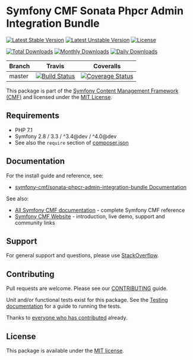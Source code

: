 # Symfony CMF Sonata Phpcr Admin Integration Bundle

[![Latest Stable Version](https://poser.pugx.org/symfony-cmf/sonata-phpcr-admin-integration-bundle/v/stable)](https://packagist.org/packages/symfony-cmf/sonata-phpcr-admin-integration-bundle)
[![Latest Unstable Version](https://poser.pugx.org/symfony-cmf/sonata-phpcr-admin-integration-bundle/v/unstable)](https://packagist.org/packages/symfony-cmf/sonata-phpcr-admin-integration-bundle)
[![License](https://poser.pugx.org/symfony-cmf/sonata-phpcr-admin-integration-bundle/license)](https://packagist.org/packages/symfony-cmf/sonata-phpcr-admin-integration-bundle)

[![Total Downloads](https://poser.pugx.org/symfony-cmf/sonata-phpcr-admin-integration-bundle/downloads)](https://packagist.org/packages/symfony-cmf/sonata-phpcr-admin-integration-bundle)
[![Monthly Downloads](https://poser.pugx.org/symfony-cmf/sonata-phpcr-admin-integration-bundle/d/monthly)](https://packagist.org/packages/symfony-cmf/sonata-phpcr-admin-integration-bundle)
[![Daily Downloads](https://poser.pugx.org/symfony-cmf/sonata-phpcr-admin-integration-bundle/d/daily)](https://packagist.org/packages/symfony-cmf/sonata-phpcr-admin-integration-bundle)

Branch | Travis | Coveralls |
------ | ------ | --------- |
master | [![Build Status][travis_unstable_badge]][travis_unstable_link] | [![Coverage Status][coveralls_unstable_badge]][coveralls_unstable_link] |

This package is part of the [Symfony Content Management Framework (CMF)](http://cmf.symfony.com/) and licensed
under the [MIT License](LICENSE).



## Requirements

* PHP 7.1
* Symfony 2.8 / 3.3 / ^3.4@dev / ^4.0@dev
* See also the `require` section of [composer.json](composer.json)

## Documentation

For the install guide and reference, see:

* [symfony-cmf/sonata-phpcr-admin-integration-bundle Documentation](http://symfony.com/doc/master/cmf/bundles/sonata-phpcr-admin-integration-bundle/index.html)

See also:

* [All Symfony CMF documentation](http://symfony.com/doc/master/cmf/index.html) - complete Symfony CMF reference
* [Symfony CMF Website](http://cmf.symfony.com/) - introduction, live demo, support and community links

## Support

For general support and questions, please use [StackOverflow](http://stackoverflow.com/questions/tagged/symfony-cmf).

## Contributing

Pull requests are welcome. Please see our
[CONTRIBUTING](https://github.com/symfony-cmf/symfony-cmf/blob/master/CONTRIBUTING.md)
guide.

Unit and/or functional tests exist for this package. See the
[Testing documentation](http://symfony.com/doc/master/cmf/components/testing.html)
for a guide to running the tests.

Thanks to
[everyone who has contributed](contributors) already.

## License

This package is available under the [MIT license](src/Resources/meta/LICENSE).

[travis_legacy_badge]: https://travis-ci.org/symfony-cmf/sonata-phpcr-admin-integration-bundle.svg?branch=master
[travis_legacy_link]: https://travis-ci.org/symfony-cmf/sonata-phpcr-admin-integration-bundle
[travis_stable_badge]: https://travis-ci.org/symfony-cmf/sonata-phpcr-admin-integration-bundle.svg?branch=master
[travis_stable_link]: https://travis-ci.org/symfony-cmf/sonata-phpcr-admin-integration-bundle
[travis_unstable_badge]: https://travis-ci.org/symfony-cmf/sonata-phpcr-admin-integration-bundle.svg?branch=master
[travis_unstable_link]: https://travis-ci.org/symfony-cmf/sonata-phpcr-admin-integration-bundle

[coveralls_legacy_badge]: https://coveralls.io/repos/github/symfony-cmf/sonata-phpcr-admin-integration-bundle/badge.svg?branch=master
[coveralls_legacy_link]: https://coveralls.io/github/symfony-cmf/sonata-phpcr-admin-integration-bundle?branch=master
[coveralls_stable_badge]: https://coveralls.io/repos/github/symfony-cmf/sonata-phpcr-admin-integration-bundle/badge.svg?branch=master
[coveralls_stable_link]: https://coveralls.io/github/symfony-cmf/sonata-phpcr-admin-integration-bundle?branch=master
[coveralls_unstable_badge]: https://coveralls.io/repos/github/symfony-cmf/sonata-phpcr-admin-integration-bundle/badge.svg?branch=master
[coveralls_unstable_link]: https://coveralls.io/github/symfony-cmf/sonata-phpcr-admin-integration-bundle?branch=master
